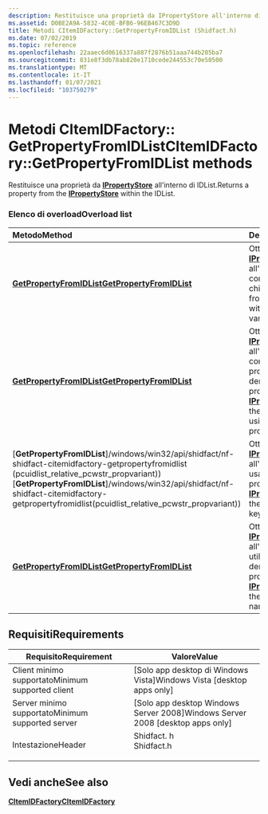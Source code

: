 ```yaml
---
description: Restituisce una proprietà da IPropertyStore all'interno di IDList.
ms.assetid: D0BE2A9A-5832-4C0E-BFB6-96EB467C3D9D
title: Metodi CItemIDFactory::GetPropertyFromIDList (Shidfact.h)
ms.date: 07/02/2019
ms.topic: reference
ms.openlocfilehash: 22aaec6d0616337a887f2876b51aaa744b205ba7
ms.sourcegitcommit: 831e8f3db78ab820e1710cede244553c70e50500
ms.translationtype: MT
ms.contentlocale: it-IT
ms.lasthandoff: 01/07/2021
ms.locfileid: "103750279"
---
```

# <a name="citemidfactorygetpropertyfromidlist-methods"></a><span data-ttu-id="e8daa-103">Metodi CItemIDFactory:: GetPropertyFromIDList</span><span class="sxs-lookup"><span data-stu-id="e8daa-103">CItemIDFactory::GetPropertyFromIDList methods</span></span>

<span data-ttu-id="e8daa-104">Restituisce una proprietà da [**IPropertyStore**](/windows/win32/api/propsys/nn-propsys-ipropertystore) all'interno di IDList.</span><span class="sxs-lookup"><span data-stu-id="e8daa-104">Returns a property from the [**IPropertyStore**](/windows/win32/api/propsys/nn-propsys-ipropertystore) within the IDList.</span></span>

### <a name="overload-list"></a><span data-ttu-id="e8daa-105">Elenco di overload</span><span class="sxs-lookup"><span data-stu-id="e8daa-105">Overload list</span></span>



| <span data-ttu-id="e8daa-106">Metodo</span><span class="sxs-lookup"><span data-stu-id="e8daa-106">Method</span></span>                                                                        | <span data-ttu-id="e8daa-107">Descrizione</span><span class="sxs-lookup"><span data-stu-id="e8daa-107">Description</span></span>                                                                                                                                   |
|:------------------------------------------------------------------------------|:----------------------------------------------------------------------------------------------------------------------------------------------|
| <span data-ttu-id="e8daa-108">[**GetPropertyFromIDList**](/windows/win32/api/shidfact/nf-shidfact-citemidfactory-getpropertyfromidlist(pcuidlist_relative_pcwstr_propvariant))</span><span class="sxs-lookup"><span data-stu-id="e8daa-108">[**GetPropertyFromIDList**](/windows/win32/api/shidfact/nf-shidfact-citemidfactory-getpropertyfromidlist(pcuidlist_relative_pcwstr_propvariant))</span></span>     | <span data-ttu-id="e8daa-109">Ottiene una proprietà da [**IPropertyStore**](/windows/win32/api/propsys/nn-propsys-ipropertystore) all'interno di IDList come Variant, usando la chiave.</span><span class="sxs-lookup"><span data-stu-id="e8daa-109">Gets a property from the [**IPropertyStore**](/windows/win32/api/propsys/nn-propsys-ipropertystore) within the IDList as a variant, using the key.</span></span><br/>            |
| <span data-ttu-id="e8daa-110">[**GetPropertyFromIDList**](/windows/win32/api/shidfact/nf-shidfact-citemidfactory-getpropertyfromidlist(pcuidlist_relative_pcwstr_propvariant))</span><span class="sxs-lookup"><span data-stu-id="e8daa-110">[**GetPropertyFromIDList**](/windows/win32/api/shidfact/nf-shidfact-citemidfactory-getpropertyfromidlist(pcuidlist_relative_pcwstr_propvariant))</span></span>    | <span data-ttu-id="e8daa-111">Ottiene una proprietà da [**IPropertyStore**](/windows/win32/api/propsys/nn-propsys-ipropertystore) all'interno di IDList come Variant, usando la proprietà denominata.</span><span class="sxs-lookup"><span data-stu-id="e8daa-111">Gets a property from the [**IPropertyStore**](/windows/win32/api/propsys/nn-propsys-ipropertystore) within the IDList as a variant, using the named property.</span></span><br/> |
| <span data-ttu-id="e8daa-112">[**GetPropertyFromIDList**]/windows/win32/api/shidfact/nf-shidfact-citemidfactory-getpropertyfromidlist (pcuidlist_relative_pcwstr_propvariant))</span><span class="sxs-lookup"><span data-stu-id="e8daa-112">[**GetPropertyFromIDList**]/windows/win32/api/shidfact/nf-shidfact-citemidfactory-getpropertyfromidlist(pcuidlist_relative_pcwstr_propvariant))</span></span>  | <span data-ttu-id="e8daa-113">Ottiene una proprietà da [**IPropertyStore**](/windows/win32/api/propsys/nn-propsys-ipropertystore) all'interno di IDList, usando la chiave.</span><span class="sxs-lookup"><span data-stu-id="e8daa-113">Gets a property from the [**IPropertyStore**](/windows/win32/api/propsys/nn-propsys-ipropertystore) within the IDList, using the key.</span></span><br/>                         |
| <span data-ttu-id="e8daa-114">[**GetPropertyFromIDList**](/windows/win32/api/shidfact/nf-shidfact-citemidfactory-getpropertyfromidlist(pcuidlist_relative_pcwstr_propvariant))</span><span class="sxs-lookup"><span data-stu-id="e8daa-114">[**GetPropertyFromIDList**](/windows/win32/api/shidfact/nf-shidfact-citemidfactory-getpropertyfromidlist(pcuidlist_relative_pcwstr_propvariant))</span></span> | <span data-ttu-id="e8daa-115">Ottiene una proprietà da [**IPropertyStore**](/windows/win32/api/propsys/nn-propsys-ipropertystore) all'interno di IDList, utilizzando la proprietà denominata.</span><span class="sxs-lookup"><span data-stu-id="e8daa-115">Gets a property from the [**IPropertyStore**](/windows/win32/api/propsys/nn-propsys-ipropertystore) within the IDList, using the named property.</span></span><br/>              |



## <a name="requirements"></a><span data-ttu-id="e8daa-116">Requisiti</span><span class="sxs-lookup"><span data-stu-id="e8daa-116">Requirements</span></span>



| <span data-ttu-id="e8daa-117">Requisito</span><span class="sxs-lookup"><span data-stu-id="e8daa-117">Requirement</span></span> | <span data-ttu-id="e8daa-118">Valore</span><span class="sxs-lookup"><span data-stu-id="e8daa-118">Value</span></span> |
|-------------------------------------|---------------------------------------------------------------------------------------|
| <span data-ttu-id="e8daa-119">Client minimo supportato</span><span class="sxs-lookup"><span data-stu-id="e8daa-119">Minimum supported client</span></span><br/> | <span data-ttu-id="e8daa-120">\[Solo app desktop di Windows Vista\]</span><span class="sxs-lookup"><span data-stu-id="e8daa-120">Windows Vista \[desktop apps only\]</span></span><br/>                                        |
| <span data-ttu-id="e8daa-121">Server minimo supportato</span><span class="sxs-lookup"><span data-stu-id="e8daa-121">Minimum supported server</span></span><br/> | <span data-ttu-id="e8daa-122">\[Solo app desktop Windows Server 2008\]</span><span class="sxs-lookup"><span data-stu-id="e8daa-122">Windows Server 2008 \[desktop apps only\]</span></span><br/>                                  |
| <span data-ttu-id="e8daa-123">Intestazione</span><span class="sxs-lookup"><span data-stu-id="e8daa-123">Header</span></span><br/>                   | <dl> <span data-ttu-id="e8daa-124"><dt>Shidfact. h</dt></span><span class="sxs-lookup"><span data-stu-id="e8daa-124"><dt>Shidfact.h</dt></span></span> </dl> |



## <a name="see-also"></a><span data-ttu-id="e8daa-125">Vedi anche</span><span class="sxs-lookup"><span data-stu-id="e8daa-125">See also</span></span>

<dl> <dt>

[<span data-ttu-id="e8daa-126">**CItemIDFactory**</span><span class="sxs-lookup"><span data-stu-id="e8daa-126">**CItemIDFactory**</span></span>](/windows/win32/api/shidfact/nl-shidfact-citemidfactory)
</dt> </dl>

 

 
